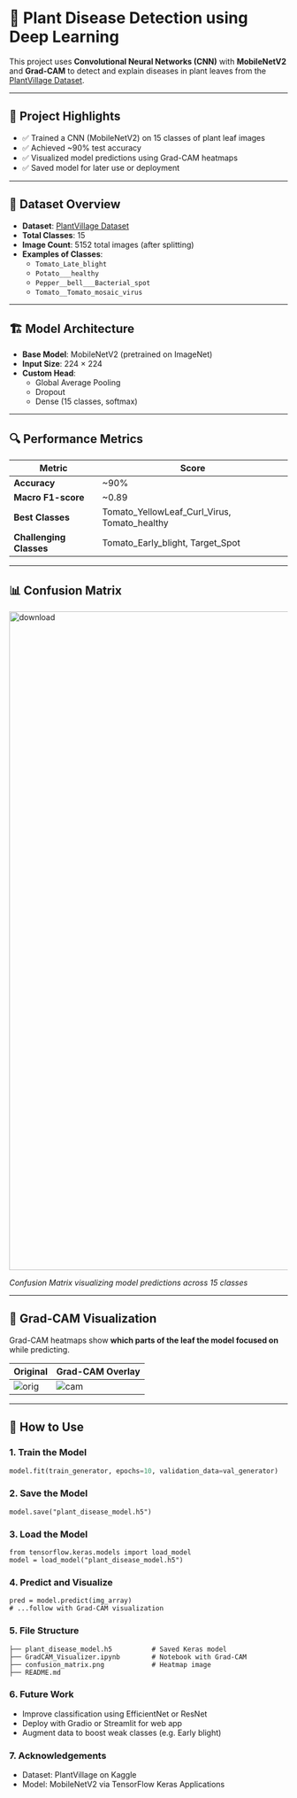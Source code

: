 # 🌿 Plant Disease Detection using Deep Learning

This project uses **Convolutional Neural Networks (CNN)** with **MobileNetV2** and **Grad-CAM** to detect and explain diseases in plant leaves from the [PlantVillage Dataset](https://www.kaggle.com/datasets/emmarex/plantdisease).

---

## 📌 Project Highlights

- ✅ Trained a CNN (MobileNetV2) on 15 classes of plant leaf images
- ✅ Achieved ~90% test accuracy
- ✅ Visualized model predictions using Grad-CAM heatmaps
- ✅ Saved model for later use or deployment

---

## 🧠 Dataset Overview

- **Dataset**: [PlantVillage Dataset](https://www.kaggle.com/datasets/emmarex/plantdisease)
- **Total Classes**: 15  
- **Image Count**: 5152 total images (after splitting)
- **Examples of Classes**:
  - `Tomato_Late_blight`
  - `Potato___healthy`
  - `Pepper__bell___Bacterial_spot`
  - `Tomato__Tomato_mosaic_virus`

---

## 🏗️ Model Architecture

- **Base Model**: MobileNetV2 (pretrained on ImageNet)
- **Input Size**: 224 × 224
- **Custom Head**:
  - Global Average Pooling
  - Dropout
  - Dense (15 classes, softmax)

---

## 🔍 Performance Metrics

| Metric         | Score |
|----------------|-------|
| **Accuracy**   | ~90%  |
| **Macro F1-score** | ~0.89 |
| **Best Classes** | Tomato_YellowLeaf_Curl_Virus, Tomato_healthy |
| **Challenging Classes** | Tomato_Early_blight, Target_Spot |

---

## 📊 Confusion Matrix

<img width="1398" height="1190" alt="download" src="https://github.com/user-attachments/assets/87cdc01a-5572-4460-a609-8e0d1f41aa0d" />


*Confusion Matrix visualizing model predictions across 15 classes*

---

## 🔬 Grad-CAM Visualization

Grad-CAM heatmaps show **which parts of the leaf the model focused on** while predicting.

| Original | Grad-CAM Overlay |
|----------|------------------|
| ![orig](sample_leaf.jpg) | ![cam](gradcam_overlay.jpg) |

---

## 💾 How to Use

### 1. Train the Model
```python
model.fit(train_generator, epochs=10, validation_data=val_generator)
```
### 2. Save the Model
``` 
model.save("plant_disease_model.h5")
```
### 3. Load the Model
```
from tensorflow.keras.models import load_model
model = load_model("plant_disease_model.h5")
```

### 4. Predict and Visualize
```
pred = model.predict(img_array)
# ...follow with Grad-CAM visualization
```

### 5. File Structure
```
├── plant_disease_model.h5          # Saved Keras model
├── GradCAM_Visualizer.ipynb        # Notebook with Grad-CAM
├── confusion_matrix.png            # Heatmap image
├── README.md
```

### 6. Future Work
- Improve classification using EfficientNet or ResNet
- Deploy with Gradio or Streamlit for web app
- Augment data to boost weak classes (e.g. Early blight)

### 7. Acknowledgements
- Dataset: PlantVillage on Kaggle
- Model: MobileNetV2 via TensorFlow Keras Applications


